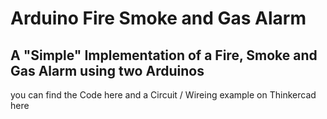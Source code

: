 # Arduino Fire Smoke and Gas Alarm
## A "Simple" Implementation of a Fire, Smoke and Gas Alarm using two Arduinos

you can find the Code here and a Circuit / Wireing example on Thinkercad <a src="https://www.tinkercad.com/things/gAq2JAxz4mY">here</a>
